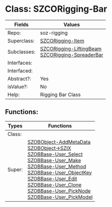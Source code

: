 
# Class:	SZCORigging-Bar

| Fields | Values |
| --------- | --------- |
| Repo: | soz-rigging |
| Superclass: | [SZCORigging-Item](SZCORigging-Item.html) |
| Subclasses: | [SZCORigging-LiftingBeam](SZCORigging-LiftingBeam.html) <br> [SZCORigging-SpreaderBar](SZCORigging-SpreaderBar.html) |
| Interfaces: |  |
| Interfaced: |  |
| Abstract?: | Yes |
| isValue?: | No |
| Help: | Rigging Bar Class |


## Functions:

| Types | Functions |
| --------- | --------- |
| Class: |  |
| Super: | [SZOBObject-AddMetaData](SZOBObject.html) <br> [SZOBObject->SZIX](SZOBObject.html) <br> [SZOBBase-User_Select](SZOBBase.html) <br> [SZOBBase-User_Make](SZOBBase.html) <br> [SZOBBase-User_Method](SZOBBase.html) <br> [SZOBBase-User_ObjectKey](SZOBBase.html) <br> [SZOBBase-User_Edit](SZOBBase.html) <br> [SZOBBase-User_Clone](SZOBBase.html) <br> [SZOBBase-User_PickNode](SZOBBase.html) <br> [SZOBBase-User_PickModel](SZOBBase.html) |


